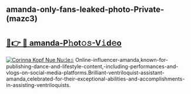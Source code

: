 ## amanda-only-fans​-leaked-photo​-Private-(mazc3)


# <h2><a href="https://mediaupload.pro?title=amanda&ref=git">🔗👉 🔴 amanda-P𝚑ot𝚘𝚜-V𝚒d𝚎o</a></h2>

[![Corinna Kopf Nue Nu𝚍e𝚜](https://i.imgur.com/0qMVB7G.gif)](https://mediaupload.pro?title=amanda&ref=git)
Online-influencer-amanda,known-for-publishing-dance-and-lifestyle-content,-including-performances-and-vlogs-on-social-media-platforms.Brilliant-ventriloquist-assistant-amanda,celebrated-for-their-exceptional-abilities-and-accomplishments-in-assisting-ventriloquists.  